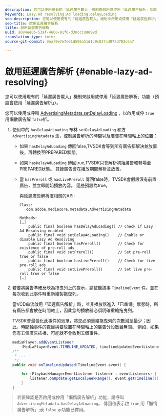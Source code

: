 ```yaml
---
description: 您可以使用現有的「延遲廣告載入」機制來啟用或停用「延遲廣告解析」功能（預設會啟用「延遲廣告解析」）。
keywords: Lazy;Ad resolving;Ad loading;delayLoading
seo-description: 您可以使用現有的「延遲廣告載入」機制來啟用或停用「延遲廣告解析」功能（預設會啟用「延遲廣告解析」）。
seo-title: 啟用延遲廣告解析
title: 啟用延遲廣告解析
uuid: a084ee0b-53af-4600-91f6-d30ccc89699d
translation-type: tm+mt
source-git-commit: 0eaf0e7e7e61d596a51d1c9c837ad072d703c6a7

---
```



# 啟用延遲廣告解析 {#enable-lazy-ad-resolving}

您可以使用現有的「延遲廣告載入」機制來啟用或停用「延遲廣告解析」功能（預設會啟用「延遲廣告解析」）。

您可以使用或呼叫 [AdvertisingMetadata.setDelayLoading](https://help.adobe.com/en_US/primetime/api/psdk/javadoc_2.4/com/adobe/mediacore/metadata/AdvertisingMetadata.html#setDelayAdLoading-boolean-) ，以啟用或停 `true` 用懶散廣告解 `false`析。

1. 使用中的 `hasDelayAdLoading` 布林 `setDelayAdLoading` 和方 `AdvertisingMetadata` 法，控制廣告解析的時間以及廣告在時間軸上的位置：

   * 如果 `hasDelayAdLoading` 傳回false,TVSDK會等到所有廣告都解決並放置後，再轉換至PREPARED狀態。
   * 如果 `hasDelayAdLoading` 傳回true,TVSDK只會解析初始廣告和轉場至PREPARED狀態。 其餘廣告會在播放期間解析並放置。
   * 當 `hasPreroll` 或 `hasLivePreroll` 傳回false時，TVSDK會假設沒有前置廣告，並立即開始播放內容。 這些預設為true。

      與延遲廣告解析度相關的API:

      ```
      Class: 
         com.adobe.mediacore.metadata.AdvertisingMetadata 
      
      Methods: 
      […] 
          public final boolean hasDelayAdLoading() // Check if Lazy Ad Resolving enabled 
          public final void setDelayAdLoading()    // Enable or disable Lazy Ad Resolving 
          public final boolean hasPreroll()        // Check for existence of pre-roll ads 
          public final void setPreroll()           // Set pre-roll true or false 
          public final boolean hasLivePreroll()    // Check for live pre-roll ads 
          public final void setLivePreroll()       // Set live pre-roll true or false 
      […]
      ```

1. 若要將廣告準確反映為拖曳列上的提示，請監聽該事 `TimelineEvent` 件，並在每次收到此事件時重新繪製拖曳列。

   當VOD串流啟用「延遲廣告解析」時，並非播放器進入「已準備」狀態時，所有廣告都會放在時間軸上，因此您的播放器必須明確重繪拖曳列。

   TVSDK會最佳化此事件的派單，將您必須重繪拖曳列的次數減至最少；因此，時間軸事件的數目與要放置在時間軸上的廣告分段數目無關。 例如，如果您有五個廣告插播，可能就不會收到五個事件。

   ```java
   mediaPlayer.addEventListener 
       (MediaPlayerEvent.TIMELINE_UPDATED, timelineUpdatedEventListener); 
   /** 
    * ... 
    */ 
   public void onTimelineUpdated(TimelineEvent event) { 
   
       for (PlaybackManagerEventListener listener : eventListeners) { 
           listener.onUpdate(getLocalSeekRange(), event.getTimeline()); 
       } 
   } 
   ```

>若要確認是否啟用或停用「懶惰廣告解析」功能，請呼叫 `AdvertisingMetadata.hasDelayAdLoading`。 傳回值表示啟 `true` 用「懶惰廣告解析」;表 `false` 示功能已停用。

